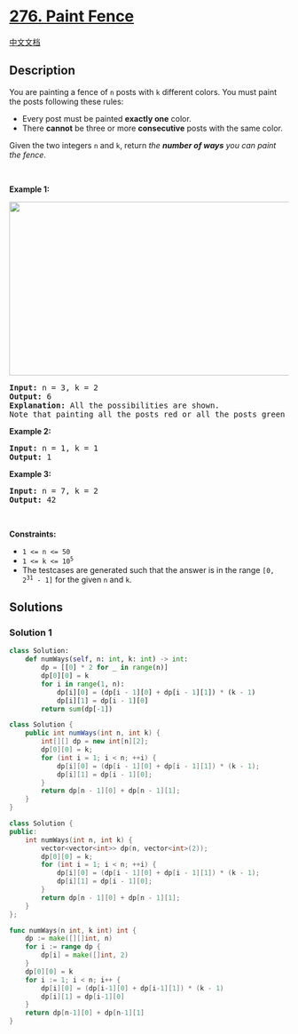 # [276. Paint Fence](https://leetcode.com/problems/paint-fence)

[中文文档](/solution/0200-0299/0276.Paint%20Fence/README.md)

## Description

<p>You are painting a fence of <code>n</code> posts with <code>k</code> different colors. You must paint the posts following these rules:</p>

<ul>
	<li>Every post must be painted <strong>exactly one</strong> color.</li>
	<li>There <strong>cannot</strong> be three or more <strong>consecutive</strong> posts with the same color.</li>
</ul>

<p>Given the two integers <code>n</code> and <code>k</code>, return <em>the <strong>number of ways</strong> you can paint the fence</em>.</p>

<p>&nbsp;</p>
<p><strong class="example">Example 1:</strong></p>
<img alt="" src="https://spcdn.pages.dev/leetcode/problems/0276.Paint%20Fence/images/paintfenceex1.png" style="width: 507px; height: 313px;" />
<pre>
<strong>Input:</strong> n = 3, k = 2
<strong>Output:</strong> 6
<strong>Explanation: </strong>All the possibilities are shown.
Note that painting all the posts red or all the posts green is invalid because there cannot be three posts in a row with the same color.
</pre>

<p><strong class="example">Example 2:</strong></p>

<pre>
<strong>Input:</strong> n = 1, k = 1
<strong>Output:</strong> 1
</pre>

<p><strong class="example">Example 3:</strong></p>

<pre>
<strong>Input:</strong> n = 7, k = 2
<strong>Output:</strong> 42
</pre>

<p>&nbsp;</p>
<p><strong>Constraints:</strong></p>

<ul>
	<li><code>1 &lt;= n &lt;= 50</code></li>
	<li><code>1 &lt;= k &lt;= 10<sup>5</sup></code></li>
	<li>The testcases are generated such that the answer is in the range <code>[0, 2<sup>31</sup> - 1]</code> for the given <code>n</code> and <code>k</code>.</li>
</ul>

## Solutions

### Solution 1

<!-- tabs:start -->

```python
class Solution:
    def numWays(self, n: int, k: int) -> int:
        dp = [[0] * 2 for _ in range(n)]
        dp[0][0] = k
        for i in range(1, n):
            dp[i][0] = (dp[i - 1][0] + dp[i - 1][1]) * (k - 1)
            dp[i][1] = dp[i - 1][0]
        return sum(dp[-1])
```

```java
class Solution {
    public int numWays(int n, int k) {
        int[][] dp = new int[n][2];
        dp[0][0] = k;
        for (int i = 1; i < n; ++i) {
            dp[i][0] = (dp[i - 1][0] + dp[i - 1][1]) * (k - 1);
            dp[i][1] = dp[i - 1][0];
        }
        return dp[n - 1][0] + dp[n - 1][1];
    }
}
```

```cpp
class Solution {
public:
    int numWays(int n, int k) {
        vector<vector<int>> dp(n, vector<int>(2));
        dp[0][0] = k;
        for (int i = 1; i < n; ++i) {
            dp[i][0] = (dp[i - 1][0] + dp[i - 1][1]) * (k - 1);
            dp[i][1] = dp[i - 1][0];
        }
        return dp[n - 1][0] + dp[n - 1][1];
    }
};
```

```go
func numWays(n int, k int) int {
	dp := make([][]int, n)
	for i := range dp {
		dp[i] = make([]int, 2)
	}
	dp[0][0] = k
	for i := 1; i < n; i++ {
		dp[i][0] = (dp[i-1][0] + dp[i-1][1]) * (k - 1)
		dp[i][1] = dp[i-1][0]
	}
	return dp[n-1][0] + dp[n-1][1]
}
```

<!-- tabs:end -->

<!-- end -->
